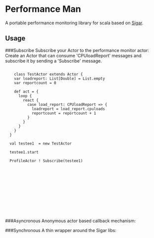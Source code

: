 ﻿Performance Man
===============

A portable performance monitoring library for scala based on [Sigar](http://www.hyperic.com/products/sigar).

Usage
------
###Subscribe
Subscribe your Actor to the performance monitor actor:
Create an Actor that can consume 'CPUloadReport' messages and subscribe it by sending a 'Subscribe' message.
 
<pre><code>
    class TestActor extends Actor {
    var loadreport: List[Double] = List.empty
    var reportcount = 0
    
    def act = {
      loop {
        react {
          case load_report: CPUloadReport => {
            loadreport = load_report.cpuloads
            reportcount = reportcount + 1
          }
        }
      }
    }
  }  
  
  val testee1  = new TestActor
  
  testee1.start
  
  ProfileActor ! Subscribe(testee1)
</code></pre>

<object src="https://gist.github.com/914709.js?file=PerformanceManSubscribe.scala"></object>

###Asyncronous
Anonymous actor based callback mechanism:

###Synchronous
A thin wrapper around the Sigar libs:
 



